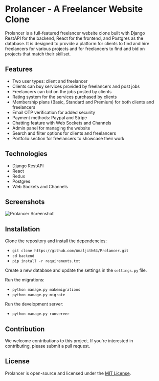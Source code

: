 # Prolancer - A Freelancer Website Clone

Prolancer is a full-featured freelancer website clone built with Django RestAPI for the backend, React for the frontend, and Postgres as the database. It is designed to provide a platform for clients to find and hire freelancers for various projects and for freelancers to find and bid on projects that match their skillset.

## Features
- Two user types: client and freelancer
- Clients can buy services provided by freelancers and post jobs
- Freelancers can bid on the jobs posted by clients
- Rating system for the services purchased by clients
- Membership plans (Basic, Standard and Premium) for both clients and freelancers
- Email OTP verification for added security
- Payment methods: Paypal and Stripe
- Chatting feature with Web Sockets and Channels
- Admin panel for managing the website
- Search and filter options for clients and freelancers
- Portfolio section for freelancers to showcase their work

## Technologies
- Django RestAPI
- React
- Redux
- Postgres
- Web Sockets and Channels

## Screenshots


![Prolancer Screenshot](https://amaljith64.github.io/myportfolio/assets/img/Project%202.png)


## Installation

Clone the repository and install the dependencies:

- `git clone https://github.com/Amaljith64/Prolancer.git`
- `cd backend`
- `pip install -r requirements.txt`


Create a new database and update the settings in the `settings.py` file.

Run the migrations:
- `python manage.py makemigrations`
- `python manage.py migrate`


Run the development server:
- `python manage.py runserver`


## Contribution

We welcome contributions to this project. If you're interested in contributing, please submit a pull request.

## License

Prolancer is open-source and licensed under the [MIT License](LICENSE).







